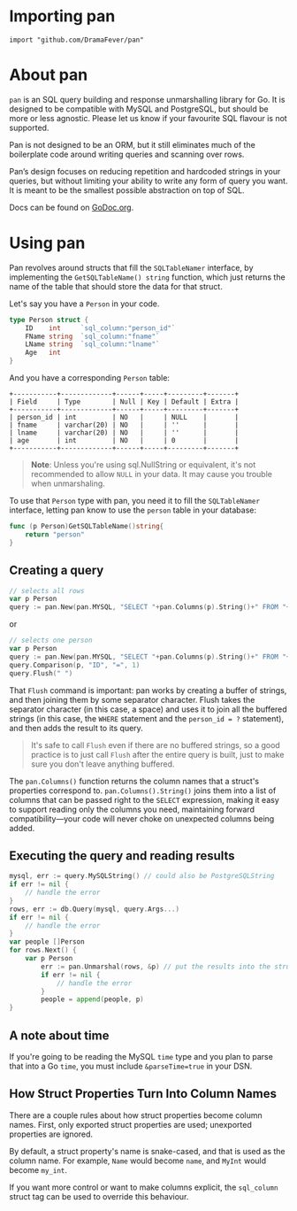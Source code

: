 # Importing pan
    import "github.com/DramaFever/pan"

# About pan

`pan` is an SQL query building and response unmarshalling library for Go. It is designed to be compatible with MySQL and PostgreSQL, but should be more or less agnostic. Please let us know if your favourite SQL flavour is not supported.

Pan is not designed to be an ORM, but it still eliminates much of the boilerplate code around writing queries and scanning over rows.

Pan’s design focuses on reducing repetition and hardcoded strings in your queries, but without limiting your ability to write any form of query you want. It is meant to be the smallest possible abstraction on top of SQL.

Docs can be found on [GoDoc.org](https://godoc.org/darlinggo.co/pan).

# Using pan

Pan revolves around structs that fill the `SQLTableNamer` interface, by implementing the `GetSQLTableName() string` function, which just returns the name of the table that should store the data for that struct.

Let's say you have a `Person` in your code.

```go
type Person struct {
    ID    int     `sql_column:"person_id"`
    FName string  `sql_column:"fname"`
    LName string  `sql_column:"lname"`
    Age   int
}
```

And you have a corresponding `Person` table:

```
+-----------+-------------+------+-----+---------+-------+
| Field     | Type        | Null | Key | Default | Extra |
+-----------+-------------+------+-----+---------+-------+
| person_id | int         | NO   |     | NULL    |       |
| fname     | varchar(20) | NO   |     | ''      |       |
| lname     | varchar(20) | NO   |     | ''      |       |
| age       | int         | NO   |     | 0       |       |
+-----------+-------------+------+-----+---------+-------+
```

> **Note**: Unless you're using sql.NullString or equivalent, it's not recommended to allow `NULL` in your data. It may cause you trouble when unmarshaling.

To use that `Person` type with pan, you need it to fill the `SQLTableNamer` interface, letting pan know to use the `person` table in your database:

```go
func (p Person)GetSQLTableName()string{
    return "person"
}
```

## Creating a query

```go
// selects all rows
var p Person
query := pan.New(pan.MYSQL, "SELECT "+pan.Columns(p).String()+" FROM "+pan.Table(p))
```

or

```go
// selects one person
var p Person
query := pan.New(pan.MYSQL, "SELECT "+pan.Columns(p).String()+" FROM "+pan.Table(p)).Where()
query.Comparison(p, "ID", "=", 1)
query.Flush(" ")
```

That `Flush` command is important: pan works by creating a buffer of strings, and then joining them by some separator character. Flush takes the separator character (in this case, a space) and uses it to join all the buffered strings (in this case, the `WHERE` statement and the `person_id = ?` statement), and then adds the result to its query.

> It's safe to call `Flush` even if there are no buffered strings, so a good practice is to just call `Flush` after the entire query is built, just to make sure you don't leave anything buffered.

The `pan.Columns()` function returns the column names that a struct's properties correspond to. `pan.Columns().String()` joins them into a list of columns that can be passed right to the `SELECT` expression, making it easy to support reading only the columns you need, maintaining forward compatibility—your code will never choke on unexpected columns being added.

## Executing the query and reading results

```go
mysql, err := query.MySQLString() // could also be PostgreSQLString
if err != nil {
	// handle the error
}
rows, err := db.Query(mysql, query.Args...)
if err != nil {
	// handle the error
}
var people []Person
for rows.Next() {
	var p Person
        err := pan.Unmarshal(rows, &p) // put the results into the struct
        if err != nil {
        	// handle the error
        }
        people = append(people, p)
}
```

## A note about time

If you're going to be reading the MySQL `time` type and you plan to parse that into a Go `time`, you must include `&parseTime=true` in your DSN.

## How Struct Properties Turn Into Column Names

There are a couple rules about how struct properties become column names. First, only exported struct properties are used; unexported properties are ignored.

By default, a struct property's name is snake-cased, and that is used as the column name. For example, `Name` would become `name`, and `MyInt` would become `my_int`.

If you want more control or want to make columns explicit, the `sql_column` struct tag can be used to override this behaviour.
